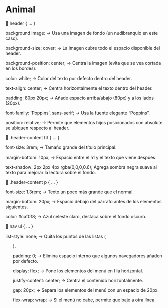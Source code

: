 # Animal

🔷 header { ... }

background image:
→ Usa una imagen de fondo (un nudibranquio en este caso).

background-size: cover;
→ La imagen cubre todo el espacio disponible del header.

background-position: center;
→ Centra la imagen (evita que se vea cortada en los bordes).

color: white;
→ Color del texto por defecto dentro del header.

text-align: center;
→ Centra horizontalmente el texto dentro del header.

padding: 80px 20px;
→ Añade espacio arriba/abajo (80px) y a los lados (20px).

font-family: 'Poppins', sans-serif;
→ Usa la fuente elegante “Poppins”.

position: relative;
→ Permite que elementos hijos posicionados con absolute se ubiquen respecto al header.

🔷 .header-content h1 { ... }

font-size: 3rem;
→ Tamaño grande del título principal.

margin-bottom: 10px;
→ Espacio entre el h1 y el texto que viene después.

text-shadow: 2px 2px 4px rgba(0,0,0,0.6);
Agrega sombra negra suave al texto para mejorar la lectura sobre el fondo.

🔷 .header-content p { ... }

font-size: 1.3rem;
→ Texto un poco más grande que el normal.

margin-bottom: 20px;
→ Espacio debajo del párrafo antes de los elementos siguientes.

color: #caf0f8;
→ Azul celeste claro, destaca sobre el fondo oscuro.

🔷 nav ul { ... }

list-style: none;
→ Quita los puntos de las listas (<ul>).

padding: 0;
→ Elimina espacio interno que algunos navegadores añaden por defecto.

display: flex;
→ Pone los elementos del menú en fila horizontal.

justify-content: center;
→ Centra el contenido horizontalmente.

gap: 20px;
→ Separa los elementos del menú con un espacio de 20px.

flex-wrap: wrap;
→ Si el menú no cabe, permite que baje a otra línea.
